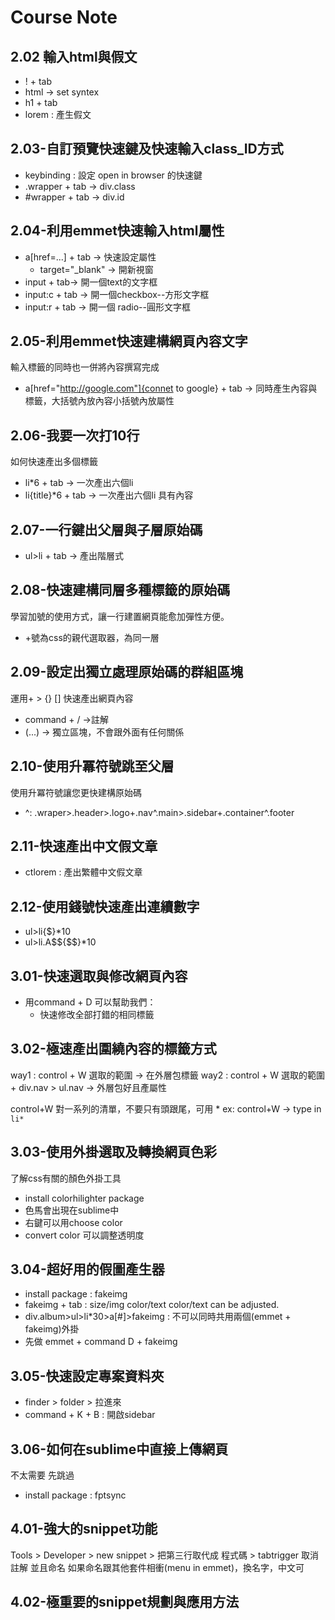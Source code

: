 # Course Note

## 2.02 輸入html與假文

- ! + tab
- html -> set syntex
- h1 + tab 
- lorem : 產生假文

##   2.03-自訂預覽快速鍵及快速輸入class_ID方式

- keybinding : 設定 open in browser 的快速鍵
- .wrapper + tab -> div.class
- \#wrapper + tab -> div.id

## 2.04-利用emmet快速輸入html屬性

- a[href=...] + tab -> 快速設定屬性
  - target="_blank" -> 開新視窗
- input + tab-> 開一個text的文字框
- input:c + tab -> 開一個checkbox--方形文字框
- input:r + tab -> 開一個 radio--圓形文字框

## 2.05-利用emmet快速建構網頁內容文字

輸入標籤的同時也一併將內容撰寫完成

- a[href="http://google.com"]{connet to google} + tab -> 同時產生內容與標籤，大括號內放內容小括號內放屬性

## 2.06-我要一次打10行

如何快速產出多個標籤

- li*6 + tab -> 一次產出六個li
- li{title}*6 + tab -> 一次產出六個li 具有內容

##  2.07-一行鍵出父層與子層原始碼

- ul>li + tab -> 產出階層式

## 2.08-快速建構同層多種標籤的原始碼

學習加號的使用方式，讓一行建置網頁能愈加彈性方便。

- +號為css的親代選取器，為同一層

## 2.09-設定出獨立處理原始碼的群組區塊

運用+ > {} [] 快速產出網頁內容

- command + / ->註解
- (...) -> 獨立區塊，不會跟外面有任何關係

## 2.10-使用升冪符號跳至父層

使用升冪符號讓您更快建構原始碼 

- ^: .wraper>.header>.logo+.nav^.main>.sidebar+.container^.footer

##  2.11-快速產出中文假文章

- ctlorem : 產出繁體中文假文章

## 2.12-使用錢號快速產出連續數字

- ul>li{$}*10
- ul>li.A$${$$}*10

##  3.01-快速選取與修改網頁內容

- 用command + D 可以幫助我們：
    - 快速修改全部打錯的相同標籤

##  3.02-極速產出圍繞內容的標籤方式

way1 : control + W 選取的範圍 -> 在外層包標籤
way2 : control + W 選取的範圍 + div.nav > ul.nav -> 外層包好且產屬性

control+W 對一系列的清單，不要只有頭跟尾，可用 *
ex: control+W -> type in `li*`

## 3.03-使用外掛選取及轉換網頁色彩

了解css有關的顏色外掛工具

- install colorhilighter package
- 色馬會出現在sublime中
- 右鍵可以用choose color
- convert color 可以調整透明度

## 3.04-超好用的假圖產生器

- install package : fakeimg
- fakeimg + tab : size/img color/text color/text can be adjusted.
- div.album>ul>li*30>a[#]>fakeimg : 不可以同時共用兩個(emmet + fakeimg)外掛
- 先做 emmet + command D + fakeimg
 
## 3.05-快速設定專案資料夾

- finder > folder > 拉進來
- command + K + B : 開啟sidebar

## 3.06-如何在sublime中直接上傳網頁

不太需要 先跳過
- install package : fptsync

## 4.01-強大的snippet功能

Tools > Developer > new snippet > 把第三行取代成 程式碼 > tabtrigger 取消註解 並且命名
如果命名跟其他套件相衝(menu in emmet)，換名字，中文可

## 4.02-極重要的snippet規劃與應用方法

